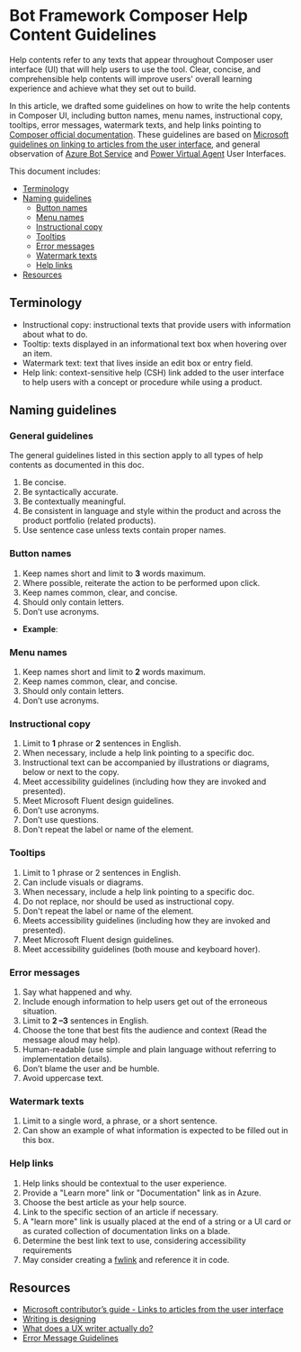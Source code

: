 # Bot Framework Composer Help Content Guidelines

Help contents refer to any texts that appear throughout Composer user interface (UI) that will help users to use the tool. Clear, concise, and comprehensible help contents will improve users' overall learning experience and achieve what they set out to build.

In this article, we drafted some guidelines on how to write the help contents in Composer UI, including button names, menu names, instructional copy, tooltips, error messages, watermark texts, and help links pointing to [Composer official documentation](https://docs.microsoft.com/composer/). These guidelines are based on [Microsoft guidelines on linking to articles from the user interface](https://review.docs.microsoft.com/help/contribute/contribute-link-to-articles-from-the-user-interface?branch=master), and general observation of [Azure Bot Service](https://azure.microsoft.com/services/bot-service/) and [Power Virtual Agent](https://powervirtualagents.microsoft.com/) User Interfaces.

This document includes:

- [Terminology]()
- [Naming guidelines]()
  - [Button names]()
  - [Menu names]()
  - [Instructional copy]()
  - [Tooltips]()
  - [Error messages]()
  - [Watermark texts]()
  - [Help links]()
- [Resources]()

## Terminology

* Instructional copy: instructional texts that provide users with information about what to do.
* Tooltip: texts displayed in an informational text box when hovering over an item.
* Watermark text: text that lives inside an edit box or entry field.
* Help link: context-sensitive help (CSH) link added to the user interface to help users with a concept or procedure while using a product.

## Naming guidelines

### General guidelines

The general guidelines listed in this section apply to all types of help contents as documented in this doc.

1. Be concise.
2. Be syntactically accurate.
3. Be contextually meaningful.
4. Be consistent in language and style within the product and across the product portfolio (related products).
5. Use sentence case unless texts contain proper names.

### Button names

1. Keep names short and limit to **3** words maximum.
2. Where possible, reiterate the action to be performed upon click.
3. Keep names common, clear, and concise.
4. Should only contain letters.
5. Don’t use acronyms.

* **Example**:


### Menu names

1. Keep names short and limit to **2** words maximum.
2. Keep names common, clear, and concise.
3. Should only contain letters.
4. Don’t use acronyms.

### Instructional copy

1. Limit to **1** phrase or **2** sentences in English.
2. When necessary, include a help link pointing to a specific doc.
3. Instructional text can be accompanied by illustrations or diagrams, below or next to the copy.
4. Meet accessibility guidelines (including how they are invoked and presented).
5. Meet Microsoft Fluent design guidelines.
6. Don’t use acronyms.
7. Don’t use questions.
8. Don't repeat the label or name of the element.

### Tooltips

1. Limit to 1 phrase or 2 sentences in English.
2. Can include visuals or diagrams.
3. When necessary, include a help link pointing to a specific doc.
4. Do not replace, nor should be used as instructional copy.
5. Don't repeat the label or name of the element.
6. Meets accessibility guidelines (including how they are invoked and presented).
7. Meet Microsoft Fluent design guidelines.
8. Meet accessibility guidelines (both mouse and keyboard hover).

### Error messages

1. Say what happened and why.
2. Include enough information to help users get out of the erroneous situation.
3. Limit to **2 –3** sentences in English.
4. Choose the tone that best fits the audience and context (Read the message aloud may help).
5. Human-readable (use simple and plain language without referring to implementation details).
6. Don’t blame the user and be humble.
7. Avoid uppercase text.

### Watermark texts

1. Limit to a single word, a phrase, or a short sentence.
2. Can show an example of what information is expected to be filled out in this box.

### Help links

1. Help links should be contextual to the user experience.
2. Provide a "Learn more" link or "Documentation" link as in Azure.
3. Choose the best article as your help source.
4. Link to the specific section of an article if necessary.
5. A "learn more" link is usually placed at the end of a string or a UI card or as curated collection of documentation links on a blade.
6. Determine the best link text to use, considering accessibility requirements
7. May consider creating a [fwlink](https://review.docs.microsoft.com/help/contribute/contribute-link-to-articles-from-the-user-interface?branch=master#create-an-fwlink) and reference it in code.

## Resources

* [Microsoft contributor’s guide - Links to articles from the user interface](https://review.docs.microsoft.com/help/contribute/contribute-link-to-articles-from-the-user-interface?branch=master)
* [Writing is designing](https://www.google.com/books/edition/Writing_Is_Designing/y_HJDwAAQBAJ?hl=en&gbpv=1&printsec=frontcover)
* [What does a UX writer actually do?](https://careerfoundry.com/en/blog/ux-design/ux-writing-what-does-a-ux-writer-actually-do/)
* [Error Message Guidelines](https://uxplanet.org/error-message-guidelines-6ce257d3d0bd)